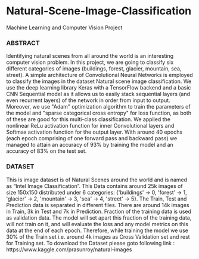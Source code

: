 # Natural-Scene-Image-Classification
Machine Learning and Computer Vision Project



<H3>ABSTRACT</H3>
Identifying natural scenes from all around the world is an interesting computer vision problem. In this project, we are going to classify six different categories of images (buildings, forest, glacier, mountain, sea, street). A simple architecture of Convolutional Neural Networks is employed to classify the images in the dataset Natural scene image classification. 
We use the deep learning library Keras with a TensorFlow backend and a basic CNN Sequential model as it allows us to easily stack sequential layers (and even recurrent layers) of the network in order from input to output. Moreover, we use "Adam" optimization algorithm to train the parameters of the model and "sparse categorical cross entropy" for loss function, as both of these are good for this multi-class classification. We applied the nonlinear ReLu activation function for inner Convolutional layers and Softmax activation function  for the output layer.
With around 40 epochs (each epoch comprising of one forward pass and backward pass) we managed to attain an accuracy of 93% by training the model and an accuracy of 83% on the test set.

<H3> DATASET</H3>
This is image dataset is of Natural Scenes around the world and is named as “Intel Image Classification”. This Data contains around 25k images of size 150x150 distributed under 6 categories: {'buildings' -> 0, 'forest' -> 1, 'glacier' -> 2, 'mountain' -> 3, 'sea' -> 4, 'street' -> 5}. The Train, Test and Prediction data is separated in different files. There are around 14k images in Train, 3k in Test and 7k in Prediction. Fraction of the training data is used as validation data. The model will set apart this fraction of the training data, will not train on it, and will evaluate the loss and any model metrics on this data at the end of each epoch. Therefore, while training the model we use 30% of the Train set i.e. around 4k images as Cross Validation set and rest for Training set. 
To download the Dataset please goto following link : https://www.kaggle.com/prasunroy/natural-images

